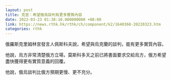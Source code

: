 ```yaml
---
layout: post
title: 克宮：希望俄烏談判有更多實質內容
date: 2022-03-23 01:38:10.000000000 +08:00
link: https://news.rthk.hk/rthk/ch/component/k2/1640368-20220323.htm
categories: rthk
---
```


俄羅斯克里姆林宮發言人佩斯科夫說，希望與烏克蘭的談判，能有更多實質內容。

他說，烏方非常清楚俄方立場，莫斯科多天之前已將書面要求交給烏方，俄方希望盡快獲得更有實質意義的回覆。

他說，俄烏談判比俄方預期更慢、更不充分。

